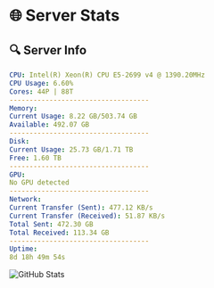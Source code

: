 # 🌐 Server Stats
## 🔍 Server Info
```yaml
CPU: Intel(R) Xeon(R) CPU E5-2699 v4 @ 1390.20MHz
CPU Usage: 6.60%
Cores: 44P | 88T
-----------------------------------
Memory:
Current Usage: 8.22 GB/503.74 GB
Available: 492.07 GB
-----------------------------------
Disk:
Current Usage: 25.73 GB/1.71 TB
Free: 1.60 TB
-----------------------------------
GPU:
No GPU detected
-----------------------------------
Network:
Current Transfer (Sent): 477.12 KB/s
Current Transfer (Received): 51.87 KB/s
Total Sent: 472.30 GB
Total Received: 113.34 GB
-----------------------------------
Uptime:
8d 18h 49m 54s
```
![GitHub Stats](https://img.shields.io/badge/Updated-2025-04-28_11:58:42-blue)